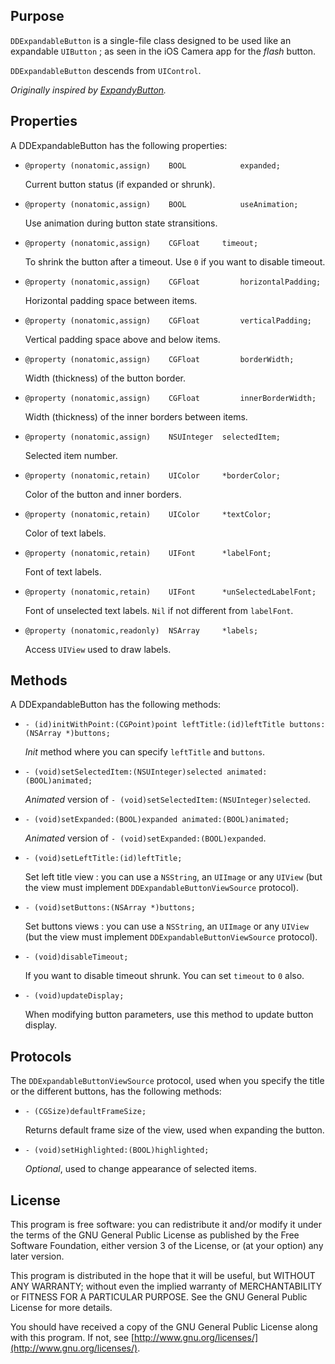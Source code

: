 Purpose
--------------

`DDExpandableButton` is a single-file class designed to be used like an expandable `UIButton` ; as seen in the iOS Camera app for the *flash* button.

`DDExpandableButton` descends from `UIControl`.

*Originally inspired by [ExpandyButton](https://github.com/iosdeveloper/ExpandyButton).*


Properties
--------------

A DDExpandableButton has the following properties:

 - `@property (nonatomic,assign)	BOOL			expanded;`

	Current button status (if expanded or shrunk).

 - `@property (nonatomic,assign)	BOOL			useAnimation;`

	Use animation during button state stransitions.

 - `@property (nonatomic,assign)	CGFloat		timeout;`

	To shrink the button after a timeout. Use `0` if you want to disable timeout.

 - `@property (nonatomic,assign)	CGFloat 		horizontalPadding;`

	Horizontal padding space between items.
	
 - `@property (nonatomic,assign)	CGFloat 		verticalPadding;`

	Vertical padding space above and below items.

 - `@property (nonatomic,assign)	CGFloat 		borderWidth;`

	Width (thickness) of the button border.

 - `@property (nonatomic,assign)	CGFloat 		innerBorderWidth;`

	Width (thickness) of the inner borders between items.

 - `@property (nonatomic,assign)	NSUInteger	selectedItem;`

	Selected item number.

 - `@property (nonatomic,retain)	UIColor		*borderColor;`

	Color of the button and inner borders.

 - `@property (nonatomic,retain)	UIColor		*textColor;`

	Color of text labels.

 - `@property (nonatomic,retain)	UIFont		*labelFont;`

	Font of text labels.

 - `@property (nonatomic,retain)	UIFont		*unSelectedLabelFont;`

	Font of unselected text labels. `Nil` if not different from `labelFont`.

 - `@property (nonatomic,readonly)	NSArray 	*labels;`

	Access `UIView` used to draw labels.


Methods
--------------

A DDExpandableButton has the following methods:

 - `- (id)initWithPoint:(CGPoint)point leftTitle:(id)leftTitle buttons:(NSArray *)buttons;`

	*Init* method where you can specify `leftTitle` and `buttons`.

 - `- (void)setSelectedItem:(NSUInteger)selected animated:(BOOL)animated;`

	*Animated* version of `- (void)setSelectedItem:(NSUInteger)selected`.

 - `- (void)setExpanded:(BOOL)expanded animated:(BOOL)animated;`

	*Animated* version of `- (void)setExpanded:(BOOL)expanded`.

 - `- (void)setLeftTitle:(id)leftTitle;`

	Set left title view : you can use a `NSString`, an `UIImage` or any `UIView` (but the view must implement `DDExpandableButtonViewSource` protocol).

 - `- (void)setButtons:(NSArray *)buttons;`

	Set buttons views : you can use a `NSString`, an `UIImage` or any `UIView` (but the view must implement `DDExpandableButtonViewSource` protocol).

 - `- (void)disableTimeout;`

	If you want to disable timeout shrunk. You can set `timeout` to `0` also.

 - `- (void)updateDisplay;`

	When modifying button parameters, use this method to update button display.


Protocols
---------------

The `DDExpandableButtonViewSource` protocol, used when you specify the title or the different buttons, has the following methods:

 - `- (CGSize)defaultFrameSize;`

	Returns default frame size of the view, used when expanding the button.

 - `- (void)setHighlighted:(BOOL)highlighted;`

	*Optional*, used to change appearance of selected items.


License
---------------

This program is free software: you can redistribute it and/or modify it under the terms of the GNU General Public License as published by the Free Software Foundation, either version 3 of the License, or (at your option) any later version.
 
This program is distributed in the hope that it will be useful, but WITHOUT ANY WARRANTY; without even the implied warranty of MERCHANTABILITY or FITNESS FOR A PARTICULAR PURPOSE.  See the GNU General Public License for more details.
 
You should have received a copy of the GNU General Public License along with this program.  If not, see [http://www.gnu.org/licenses/](http://www.gnu.org/licenses/).